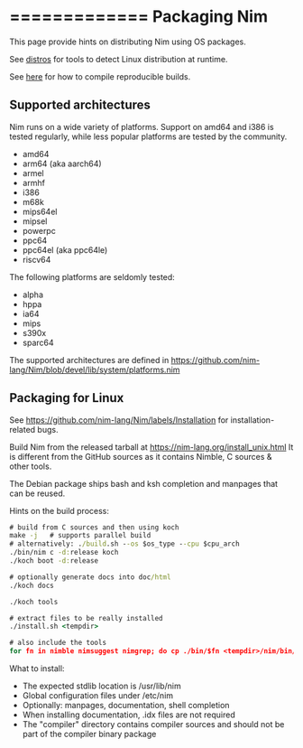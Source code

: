 =============
Packaging Nim
=============

This page provide hints on distributing Nim using OS packages.

See [distros](distros.html) for tools to detect Linux distribution at runtime.

See [here](intern.html#bootstrapping-the-compiler-reproducible-builds) for how to
compile reproducible builds.

Supported architectures
-----------------------

Nim runs on a wide variety of platforms. Support on amd64 and i386 is tested regularly, while less popular platforms are tested by the community.

- amd64
- arm64 (aka aarch64)
- armel
- armhf
- i386
- m68k
- mips64el
- mipsel
- powerpc
- ppc64
- ppc64el (aka ppc64le)
- riscv64

The following platforms are seldomly tested:

- alpha
- hppa
- ia64
- mips
- s390x
- sparc64

The supported architectures are defined in https://github.com/nim-lang/Nim/blob/devel/lib/system/platforms.nim

Packaging for Linux
-------------------

See https://github.com/nim-lang/Nim/labels/Installation for installation-related bugs.

Build Nim from the released tarball at https://nim-lang.org/install_unix.html
It is different from the GitHub sources as it contains Nimble, C sources & other tools.

The Debian package ships bash and ksh completion and manpages that can be reused.

Hints on the build process:

  ```cmd
  # build from C sources and then using koch
  make -j   # supports parallel build
  # alternatively: ./build.sh --os $os_type --cpu $cpu_arch
  ./bin/nim c -d:release koch
  ./koch boot -d:release

  # optionally generate docs into doc/html
  ./koch docs

  ./koch tools

  # extract files to be really installed
  ./install.sh <tempdir>

  # also include the tools
  for fn in nimble nimsuggest nimgrep; do cp ./bin/$fn <tempdir>/nim/bin/; done
  ```

What to install:

- The expected stdlib location is /usr/lib/nim
- Global configuration files under /etc/nim
- Optionally: manpages, documentation, shell completion
- When installing documentation, .idx files are not required
- The "compiler" directory contains compiler sources and should not be part of the compiler binary package


